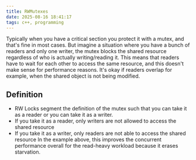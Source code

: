 ```yaml
---
title: RWMutexes
date: 2025-08-16 18:41:17
tags: c++, programming
---
```


Typically when you have a critical section you protect it with a mutex, and
that's fine in most cases. But imagine a situation where you have a bunch of
readers and only one writer, the mutex blocks the shared resource regardless of
who is actually writing/reading it. This means that readers have to wait for
each other to access the same resource, and this doesn't make sense for
performance reasons. It's okay if readers overlap for example, when the shared
object is not being modified.

## Definition
- RW Locks segment the definition of the mutex such that you can take it as a
  reader or you can take it as a writer.
- If you take it as a reader, only writers are not allowed to access the shared
  resource
- If you take it as a writer, only readers are not able to access the shared
  resource
In the example above, this improves the concurrent performance overall for the
read-heavy workload because it erases starvation.


